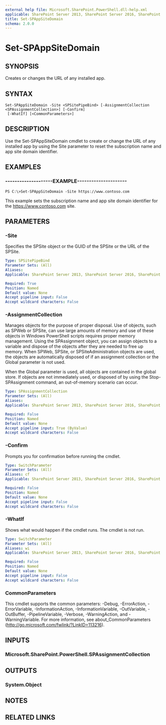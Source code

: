 ```yaml
---
external help file: Microsoft.SharePoint.PowerShell.dll-help.xml
applicable: SharePoint Server 2013, SharePoint Server 2016, SharePoint Server 2019
title: Set-SPAppSiteDomain
schema: 2.0.0
---
```


# Set-SPAppSiteDomain

## SYNOPSIS
Creates or changes the URL of any installed app.


## SYNTAX

```
Set-SPAppSiteDomain -Site <SPSitePipeBind> [-AssignmentCollection <SPAssignmentCollection>] [-Confirm]
 [-WhatIf] [<CommonParameters>]
```

## DESCRIPTION
Use the Set-SPAppSiteDomain cmdlet to create or change the URL of any installed app by using the Site parameter to reset the subscription name and app site domain identifier.


## EXAMPLES

### --------------------EXAMPLE---------------------
```
PS C:\>Set-SPAppSiteDomain -Site https://www.contoso.com
```

This example sets the subscription name and app site domain identifier for the https://www.contoso.com site.


## PARAMETERS

### -Site
Specifies the SPSite object or the GUID of the SPSite or the URL of the SPSite.


```yaml
Type: SPSitePipeBind
Parameter Sets: (All)
Aliases: 
Applicable: SharePoint Server 2013, SharePoint Server 2016, SharePoint Server 2019

Required: True
Position: Named
Default value: None
Accept pipeline input: False
Accept wildcard characters: False
```

### -AssignmentCollection
Manages objects for the purpose of proper disposal. Use of objects, such as SPWeb or SPSite, can use large amounts of memory and use of these objects in Windows PowerShell scripts requires proper memory management. Using the SPAssignment object, you can assign objects to a variable and dispose of the objects after they are needed to free up memory. When SPWeb, SPSite, or SPSiteAdministration objects are used, the objects are automatically disposed of if an assignment collection or the Global parameter is not used.

When the Global parameter is used, all objects are contained in the global store. If objects are not immediately used, or disposed of by using the Stop-SPAssignment command, an out-of-memory scenario can occur.


```yaml
Type: SPAssignmentCollection
Parameter Sets: (All)
Aliases: 
Applicable: SharePoint Server 2013, SharePoint Server 2016, SharePoint Server 2019

Required: False
Position: Named
Default value: None
Accept pipeline input: True (ByValue)
Accept wildcard characters: False
```

### -Confirm
Prompts you for confirmation before running the cmdlet.


```yaml
Type: SwitchParameter
Parameter Sets: (All)
Aliases: cf
Applicable: SharePoint Server 2013, SharePoint Server 2016, SharePoint Server 2019

Required: False
Position: Named
Default value: None
Accept pipeline input: False
Accept wildcard characters: False
```

### -WhatIf
Shows what would happen if the cmdlet runs.
The cmdlet is not run.


```yaml
Type: SwitchParameter
Parameter Sets: (All)
Aliases: wi
Applicable: SharePoint Server 2013, SharePoint Server 2016, SharePoint Server 2019

Required: False
Position: Named
Default value: None
Accept pipeline input: False
Accept wildcard characters: False
```

### CommonParameters
This cmdlet supports the common parameters: -Debug, -ErrorAction, -ErrorVariable, -InformationAction, -InformationVariable, -OutVariable, -OutBuffer, -PipelineVariable, -Verbose, -WarningAction, and -WarningVariable. For more information, see about_CommonParameters (http://go.microsoft.com/fwlink/?LinkID=113216).

## INPUTS

### Microsoft.SharePoint.PowerShell.SPAssignmentCollection

## OUTPUTS

### System.Object

## NOTES

## RELATED LINKS
